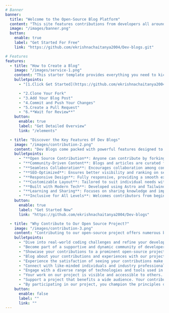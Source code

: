 ```yaml
---
# Banner
banner:
  title: "Welcome to the Open-Source Blog Platform"
  content: "This site features contributions from developers all around the world. You can contribute by forking our GitHub repository, adding your own blog posts, and submitting a pull request"
  image: "/images/banner.png"
  button:
    enable: true
    label: "Get Started For Free"
    link: "https://github.com/ekrishnachaitanya2004/Dev-blogs.git"

# Features
features:
  - title: "How to Create a Blog"
    image: "/images/service-1.png"
    content: "This starter template provides everything you need to kickstart your BLog Post."
    bulletpoints:
      - "[1.Click Get Started](https://github.com/ekrishnachaitanya2004/Dev-blogs)"

      - "2.Clone Your Fork"
      - "3.Add Your Blog Post"
      - "4.Commit and Push Your Changes"
      - "5.Create a Pull Request"
      - "6.**Wait for Review**"
    button:
      enable: true
      label: "Get Detailed Overview"
      link: "/elements"

  - title: "Discover the Key Features Of Dev Blogs"
    image: "/images/contribution-2.png"
    content: "Dev Blogs come packed with powerful features designed to enhance your blogging experience:"
    bulletpoints:
      - "**Open Source Contribution**: Anyone can contribute by forking the repository and submitting pull requests."
      - "**Community-Driven Content**: Blogs and articles are curated from a diverse community of developers."
      - "**Seamless Collaboration**: Encourages collaboration among contributors through GitHub."
      - "**SEO-Optimized**: Ensures better visibility and ranking on search engines."
      - "**Responsive Design**: Fully responsive, providing a smooth experience on all devices."
      - "**Customizable Layout**: Tailored to suit individual needs with easy-to-modify templates."
      - "**Built with Modern Tech**: Developed using Astro and TailwindCSS for streamlined performance and styling."
      - "**Learning and Sharing**: Focuses on sharing knowledge and improving skills through real-world contributions."
      - "**Inclusive for All Levels**: Welcomes contributors from beginners to experts in the open-source community."
    button:
      enable: true
      label: "Get Started Now"
      link: "https://github.com/ekrishnachaitanya2004/Dev-blogs"

  - title: "Why Contribute to Our Open Source Project?"
    image: "/images/contribution-3.png"
    content: "Contributing to our open-source project offers numerous benefits:"
    bulletpoints:
      - "Dive into real-world coding challenges and refine your development skills by contributing to our project. Gain hands-on experience with cutting-edge technologies and methodologies."
      - "Become part of a supportive and dynamic community of developers and tech enthusiasts. Collaborate, share knowledge, and learn from others in an open and inclusive environment."
      - "Showcase your contributions to a prominent open-source project on your resume and GitHub profile. Our project is recognized in the tech community, providing valuable exposure and potential career opportunities."
      - "Blog about your contributions and experiences with our project. Your insights and tutorials can help others get started, solve problems, and contribute effectively, fostering a collaborative learning environment."
      - "Experience the satisfaction of seeing your contributions make a tangible difference. Contributing to our project means helping others and being part of something impactful and meaningful."
      - "Connect with like-minded individuals and industry professionals. Our project offers numerous opportunities for collaboration, networking, and forging new professional relationships."
      - "Engage with a diverse range of technologies and tools used in our project. Leverage this experience to stay current with industry trends and expand your technical knowledge."
      - "Your work on our project is visible and accessible to others. It serves as a public testament to your skills, problem-solving abilities, and commitment to quality."
      - "Support a project that benefits a wide audience. Your contributions help enhance and maintain software that is freely available to individuals and organizations globally."
      - "By participating in our project, you champion the principles of open-source software: transparency, collaboration, and innovation. Help us build and improve tools that empower the tech community."
    button:
      enable: false
      label: ""
      link: ""
---
```

